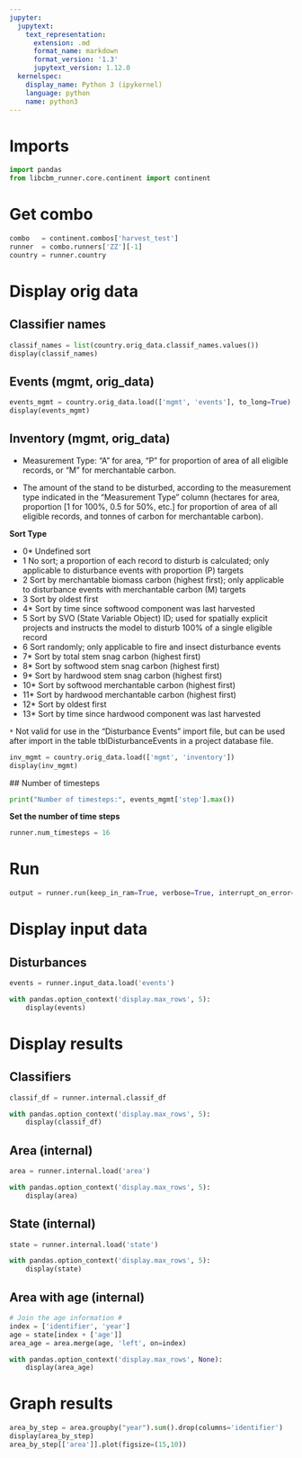 ```yaml
---
jupyter:
  jupytext:
    text_representation:
      extension: .md
      format_name: markdown
      format_version: '1.3'
      jupytext_version: 1.12.0
  kernelspec:
    display_name: Python 3 (ipykernel)
    language: python
    name: python3
---
```


# Imports 

```python
import pandas
from libcbm_runner.core.continent import continent
```

# Get combo

```python
combo   = continent.combos['harvest_test']
runner  = combo.runners['ZZ'][-1]
country = runner.country
```

# Display orig data


## Classifier names

```python
classif_names = list(country.orig_data.classif_names.values())
display(classif_names)
```

## Events (mgmt, orig_data)

```python
events_mgmt = country.orig_data.load(['mgmt', 'events'], to_long=True)
display(events_mgmt)
```

## Inventory  (mgmt, orig_data)

* Measurement Type: “A” for area, “P” for proportion of area of all eligible records, or “M” for merchantable carbon.

* The amount of the stand to be disturbed, according to the measurement type indicated in the “Measurement Type” column (hectares for area, proportion [1 for 100%, 0.5 for 50%, etc.] for proportion of area of all eligible records, and tonnes of carbon for merchantable carbon).

**Sort Type**

* 0* Undefined sort
* 1 No sort; a proportion of each record to disturb is calculated; only applicable to disturbance events with proportion (P) targets
* 2 Sort by merchantable biomass carbon (highest first); only applicable to disturbance events with merchantable carbon (M) targets
* 3 Sort by oldest first
* 4* Sort by time since softwood component was last harvested
* 5 Sort by SVO (State Variable Object) ID; used for spatially explicit projects and instructs the model to disturb 100% of a single eligible record
* 6 Sort randomly; only applicable to fire and insect disturbance events
* 7* Sort by total stem snag carbon (highest first)
* 8* Sort by softwood stem snag carbon (highest first)
* 9* Sort by hardwood stem snag carbon (highest first)
* 10* Sort by softwood merchantable carbon (highest first)
* 11* Sort by hardwood merchantable carbon (highest first)
* 12* Sort by oldest first
* 13* Sort by time since hardwood component was last harvested

`*` Not valid for use in the “Disturbance Events” import file, but can be used after import in the table tblDisturbanceEvents in a project database file.

```python
inv_mgmt = country.orig_data.load(['mgmt', 'inventory'])
display(inv_mgmt)
```

## Number of timesteps

```python
print("Number of timesteps:", events_mgmt['step'].max())
```

**Set the number of time steps**

```python
runner.num_timesteps = 16
```

# Run

```python
output = runner.run(keep_in_ram=True, verbose=True, interrupt_on_error=True)
```

# Display input data


## Disturbances

```python
events = runner.input_data.load('events')

with pandas.option_context('display.max_rows', 5):
    display(events)
```

# Display results


## Classifiers

```python
classif_df = runner.internal.classif_df

with pandas.option_context('display.max_rows', 5):
    display(classif_df)
```

## Area (internal)

```python
area = runner.internal.load('area')

with pandas.option_context('display.max_rows', 5):
    display(area)
```

## State (internal)

```python
state = runner.internal.load('state')

with pandas.option_context('display.max_rows', 5):
    display(state)
```

## Area with age (internal)

```python
# Join the age information #
index = ['identifier', 'year']
age = state[index + ['age']]
area_age = area.merge(age, 'left', on=index)

with pandas.option_context('display.max_rows', None):
    display(area_age)
```

# Graph results

```python
area_by_step = area.groupby("year").sum().drop(columns='identifier')
display(area_by_step)
area_by_step[['area']].plot(figsize=(15,10))
```

```python

```

```python

```
